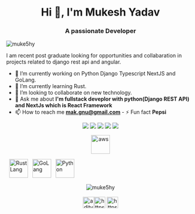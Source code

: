 <h1 align="center">Hi 👋, I'm Mukesh Yadav</h1>
<h3 align="center">A passionate Developer</h3>

<p align="left">
  <img
    src="https://komarev.com/ghpvc/?username=muke5hy"
    alt="muke5hy"
  />
</p>

I am recent post graduate looking for opportunities and collabaration in
projects related to django rest api and angular. 
- 🔭 I’m currently working on Python Django Typescript NextJS and GoLang.
- 🌱 I’m currently learning Rust.
- 🤝 I’m looking to collaborate on new technology. 
- 💬 Ask me about **I'm fullstack deveplor with python(Django REST
API) and NextJs which is React Framework** 
- 📫 How to reach me **mak.gnu@gmail.com** - ⚡ Fun fact **Pepsi**

<p align="center">
  <a href="https://twitter.com/muke5hy"
    ><img
      src="https://img.shields.io/badge/twitter-%231DA1F2.svg?&style=for-the-badge&logo=twitter&logoColor=white"
  /></a>
  <a href="https://medium.com/@muke5hy"
    ><img
      src="https://img.shields.io/badge/medium-%2312100E.svg?&style=for-the-badge&logo=medium&logoColor=white"
  /></a>
  <a href="https://www.linkedin.com/in/muke5hy/"
    ><img
      src="https://img.shields.io/badge/linkedin-%230077B5.svg?&style=for-the-badge&logo=linkedin&logoColor=white"
  /></a>
  <a href="https://www.instagram.com/muke5hy/"
    ><img
      src="https://img.shields.io/badge/instagram-%23E4405F.svg?&style=for-the-badge&logo=instagram&logoColor=white"
  /></a>
  <a href="https://www.facebook.com/muke5hy"
    ><img
      src="https://img.shields.io/badge/facebook-%231877F2.svg?&style=for-the-badge&logo=facebook&logoColor=white"
  /></a>
</p>

<p align="center">
    <img
    src="https://raw.githubusercontent.com/muke5hy/devicon/master/icons/amazonwebservices/amazonwebservices-plain-wordmark.svg"
    alt="aws"
    width="50"
    height="50"
  />
    
  &nbsp;
  <img
    src="https://raw.githubusercontent.com/muke5hy/devicon/master/icons/rust/rust-plain.svg"
    alt="Rust Lang"
    width="50"
    height="50"
  />
  &nbsp;
  <img
    src="https://raw.githubusercontent.com/muke5hy/devicon/master/icons/go/go-plain.svg"
    alt="GoLang"
    width="50"
    height="50"
  />
  &nbsp;
  <img
    src="https://raw.githubusercontent.com/muke5hy/devicon/master/icons/python/python-original.svg"
    alt="Python"
    width="50"
    height="50"
  />
  &nbsp;
  
</p>

<p align="center">
  <img
    align="center"
    src="https://github-readme-stats.vercel.app/api?username=muke5hy&show_icons=true"
    alt="muke5hy"
  />
  <br /><br />
  <a href="https://twitter.com/aditya__bhalsod" target="blank"
    ><img
      align="center"
      src="https://cdn.jsdelivr.net/npm/simple-icons@3.0.1/icons/twitter.svg"
      alt="aditya__bhalsod"
      height="30"
      width="30" /></a
  ><a
    href="https://linkedin.com/in/https://www.linkedin.com/in/muke5hy/"
    target="blank"
    ><img
      align="center"
      src="https://cdn.jsdelivr.net/npm/simple-icons@3.0.1/icons/linkedin.svg"
      alt="https://www.linkedin.com/in/muke5hy/"
      height="30"
      width="30"
  /></a>
  <a
    href="https://www.youtube.com/c/https://www.youtube.com/channel/ucvonmzyifu6nyhdrcixjlva"
    target="blank"
    ><img
      align="center"
      src="https://cdn.jsdelivr.net/npm/simple-icons@3.0.1/icons/youtube.svg"
      alt="https://www.youtube.com/channel/ucvonmzyifu6nyhdrcixjlva"
      height="30"
      width="30"
  /></a>
</p>
